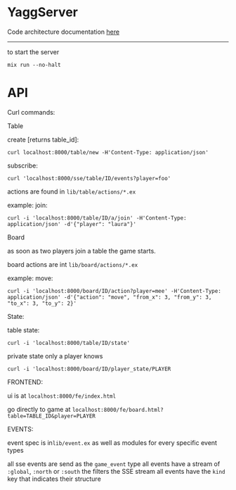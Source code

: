# YaggServer

Code architecture documentation [here](documentation/architecture.md)

--------

to start the server

    mix run --no-halt

# API

Curl commands:

Table

create [returns table_id]:

    curl localhost:8000/table/new -H'Content-Type: application/json'

subscribe:

    curl 'localhost:8000/sse/table/ID/events?player=foo'


actions are found in `lib/table/actions/*.ex`

example: join:

    curl -i 'localhost:8000/table/ID/a/join' -H'Content-Type: application/json' -d'{"player": "laura"}'

Board

as soon as two players join a table the game starts.

board actions are int `lib/board/actions/*.ex`

example: move:

    curl -i 'localhost:8000/board/ID/action?player=mee' -H'Content-Type: application/json' -d'{"action": "move", "from_x": 3, "from_y": 3, "to_x": 3, "to_y": 2}'

State:

table state:

    curl -i 'localhost:8000/table/ID/state'

private state only a player knows

    curl -i 'localhost:8000/board/ID/player_state/PLAYER

FRONTEND:

ui is at `localhost:8000/fe/index.html`

go directly to game at `localhost:8000/fe/board.html?table=TABLE_ID&player=PLAYER`

EVENTS:

event spec is in`lib/event.ex` as well as modules for every specific event types

all sse events are send as the `game_event` type
all events have a stream of `:global`, `:north` or `:south` the filters the SSE stream
all events have the `kind` key that indicates their structure
